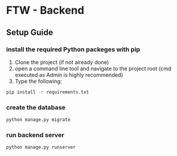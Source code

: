 # FTW - Backend

## Setup Guide

### install the required Python packeges with pip

1. Clone the project (if not already done)
2. open a command line tool and navigate to the project root (cmd executed as Admin is highly recommended)
3. Type the following:
```bash
pip install -r requirements.txt
```

### create the database
```bash
python manage.py migrate
```

### run backend server
```bash
python manage.py runserver
```

